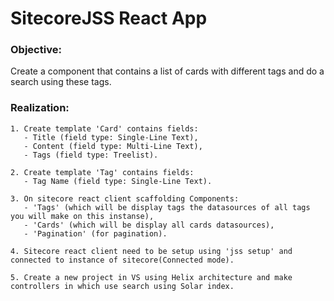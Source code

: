 # SitecoreJSS React App #

### Objective: ###
Create a component that contains a list of cards with different tags and do a search using these tags.

### Realization: ###

    1. Create template 'Card' contains fields:
       - Title (field type: Single-Line Text),
       - Content (field type: Multi-Line Text),
       - Tags (field type: Treelist).

    2. Create template 'Tag' contains fields:
       - Tag Name (field type: Single-Line Text).

    3. On sitecore react client scaffolding Components: 
       - 'Tags' (which will be display tags the datasources of all tags you will make on this instanse),
       - 'Cards' (which will be display all cards datasources),
       - 'Pagination' (for pagination).

    4. Sitecore react client need to be setup using 'jss setup' and connected to instance of sitecore(Connected mode).

    5. Create a new project in VS using Helix architecture and make controllers in which use search using Solar index.


